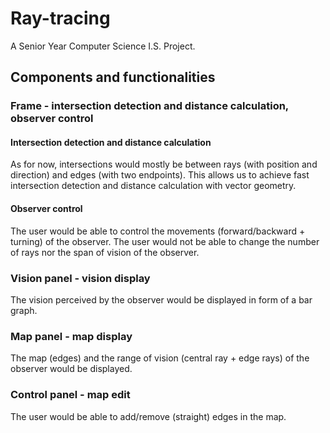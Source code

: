 # Ray-tracing

A Senior Year Computer Science I.S. Project.

## Components and functionalities

### Frame - intersection detection and distance calculation, observer control

#### Intersection detection and distance calculation

As for now, intersections would mostly be between rays (with position and direction) and edges (with two endpoints). This allows us to achieve fast intersection detection and distance calculation with vector geometry.

#### Observer control

The user would be able to control the movements (forward/backward + turning) of the observer. The user would not be able to change the number of rays nor the span of vision of the observer.

### Vision panel - vision display

The vision perceived by the observer would be displayed in form of a bar graph.

### Map panel - map display

The map (edges) and the range of vision (central ray + edge rays) of the observer would be displayed.

### Control panel - map edit

The user would be able to add/remove (straight) edges in the map.

